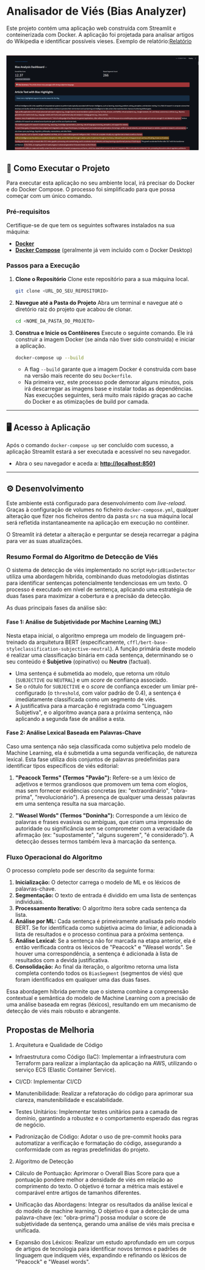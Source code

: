 # Analisador de Viés (Bias Analyzer)

Este projeto contém uma aplicação web construída com Streamlit e conteinerizada com Docker. A aplicação foi projetada para analisar artigos do Wikipedia e identificar possíveis vieses.
Exemplo de relatório:[Relatório](<Bias_Report_Artificial intelligence.pdf>)

![alt text](img/image.png)
---

## 🚀 Como Executar o Projeto

Para executar esta aplicação no seu ambiente local, irá precisar do Docker e do Docker Compose. O processo foi simplificado para que possa começar com um único comando.



### Pré-requisitos

Certifique-se de que tem os seguintes softwares instalados na sua máquina:

* **[Docker](https://www.docker.com/get-started)**
* **[Docker Compose](https://docs.docker.com/compose/install/)** (geralmente já vem incluído com o Docker Desktop)

### Passos para a Execução

1.  **Clone o Repositório**
    Clone este repositório para a sua máquina local.
    ```bash
    git clone <URL_DO_SEU_REPOSITORIO>
    ```

2.  **Navegue até a Pasta do Projeto**
    Abra um terminal e navegue até o diretório raiz do projeto que acabou de clonar.
    ```bash
    cd <NOME_DA_PASTA_DO_PROJETO>
    ```

3.  **Construa e Inicie os Contêineres**
    Execute o seguinte comando. Ele irá construir a imagem Docker (se ainda não tiver sido construída) e iniciar a aplicação.
    ```bash
    docker-compose up --build
    ```
    * A flag `--build` garante que a imagem Docker é construída com base na versão mais recente do seu `Dockerfile`.
    * Na primeira vez, este processo pode demorar alguns minutos, pois irá descarregar as imagens base e instalar todas as dependências. Nas execuções seguintes, será muito mais rápido graças ao cache do Docker e as otimizações de build por camada.

---

## 🖥️ Acesso à Aplicação

Após o comando `docker-compose up` ser concluído com sucesso, a aplicação Streamlit estará a ser executada e acessível no seu navegador.

* Abra o seu navegador e aceda a: **[http://localhost:8501](http://localhost:8501)**

---

## ⚙️ Desenvolvimento

Este ambiente está configurado para desenvolvimento com *live-reload*. Graças à configuração de volumes no ficheiro `docker-compose.yml`, qualquer alteração que fizer nos ficheiros dentro da pasta `src` na sua máquina local será refletida instantaneamente na aplicação em execução no contêiner.

O Streamlit irá detetar a alteração e perguntar se deseja recarregar a página para ver as suas atualizações.




### **Resumo Formal do Algoritmo de Detecção de Viés**

O sistema de detecção de viés implementado no script `HybridBiasDetector` utiliza uma abordagem híbrida, combinando duas metodologias distintas para identificar sentenças potencialmente tendenciosas em um texto. O processo é executado em nível de sentença, aplicando uma estratégia de duas fases para maximizar a cobertura e a precisão da detecção.

As duas principais fases da análise são:

#### **Fase 1: Análise de Subjetividade por Machine Learning (ML)**

Nesta etapa inicial, o algoritmo emprega um modelo de linguagem pré-treinado da arquitetura BERT (especificamente, `cffl/bert-base-styleclassification-subjective-neutral`). A função primária deste modelo é realizar uma classificação binária em cada sentença, determinando se o seu conteúdo é **Subjetivo** (opinativo) ou **Neutro** (factual).

* Uma sentença é submetida ao modelo, que retorna um rótulo (`SUBJECTIVE` ou `NEUTRAL`) e um *score* de confiança associado.
* Se o rótulo for `SUBJECTIVE` e o *score* de confiança exceder um limiar pré-configurado (o `threshold`, com valor padrão de 0.4), a sentença é imediatamente classificada como um segmento de viés.
* A justificativa para a marcação é registrada como "Linguagem Subjetiva", e o algoritmo avança para a próxima sentença, não aplicando a segunda fase de análise a esta.

#### **Fase 2: Análise Lexical Baseada em Palavras-Chave**

Caso uma sentença não seja classificada como subjetiva pelo modelo de Machine Learning, ela é submetida a uma segunda verificação, de natureza lexical. Esta fase utiliza dois conjuntos de palavras predefinidas para identificar tipos específicos de viés editorial:

1.  **"Peacock Terms" (Termos "Pavão"):** Refere-se a um léxico de adjetivos e termos grandiosos que promovem um tema com elogios, mas sem fornecer evidências concretas (ex: "extraordinário", "obra-prima", "revolucionário"). A presença de qualquer uma dessas palavras em uma sentença resulta na sua marcação.

2.  **"Weasel Words" (Termos "Doninha"):** Corresponde a um léxico de palavras e frases evasivas ou ambíguas, que criam uma impressão de autoridade ou significância sem se comprometer com a veracidade da afirmação (ex: "supostamente", "alguns sugerem", "é considerado"). A detecção desses termos também leva à marcação da sentença.

### **Fluxo Operacional do Algoritmo**

O processo completo pode ser descrito da seguinte forma:

1.  **Inicialização:** O detector carrega o modelo de ML e os léxicos de palavras-chave.
2.  **Segmentação:** O texto de entrada é dividido em uma lista de sentenças individuais.
3.  **Processamento Iterativo:** O algoritmo itera sobre cada sentença da lista.
4.  **Análise por ML:** Cada sentença é primeiramente analisada pelo modelo BERT. Se for identificada como subjetiva acima do limiar, é adicionada à lista de resultados e o processo continua para a próxima sentença.
5.  **Análise Lexical:** Se a sentença não for marcada na etapa anterior, ela é então verificada contra os léxicos de "Peacock" e "Weasel words". Se houver uma correspondência, a sentença é adicionada à lista de resultados com a devida justificativa.
6.  **Consolidação:** Ao final da iteração, o algoritmo retorna uma lista completa contendo todos os `BiasSegment` (segmentos de viés) que foram identificados em qualquer uma das duas fases.

Essa abordagem híbrida permite que o sistema combine a compreensão contextual e semântica do modelo de Machine Learning com a precisão de uma análise baseada em regras (léxicos), resultando em um mecanismo de detecção de viés mais robusto e abrangente.

## Propostas de Melhoria
1. Arquitetura e Qualidade de Código
 - Infraestrutura como Código (IaC): Implementar a infraestrutura com Terraform para realizar a implantação da aplicação na AWS, utilizando o serviço ECS (Elastic Container Service).

 - CI/CD: Implementar CI/CD 

 - Manutenibilidade: Realizar a refatoração do código para aprimorar sua clareza, manutenibilidade e escalabilidade.

 - Testes Unitários: Implementar testes unitários para a camada de domínio, garantindo a robustez e o comportamento esperado das regras de negócio.

 - Padronização de Código: Adotar o uso de pre-commit hooks para automatizar a verificação e formatação do código, assegurando a conformidade com as regras predefinidas do projeto.

2. Algoritmo de Detecção
 - Cálculo de Pontuação: Aprimorar o Overall Bias Score para que a pontuação pondere melhor a densidade de viés em relação ao comprimento do texto. O objetivo é tornar a métrica mais estável e comparável entre artigos de tamanhos diferentes.

 - Unificação das Abordagens: Integrar os resultados da análise lexical e do modelo de machine learning. O objetivo é que a detecção de uma palavra-chave (ex: "obra-prima") possa modular o score de subjetividade da sentença, gerando uma análise de viés mais precisa e unificada.

 - Expansão dos Léxicos: Realizar um estudo aprofundado em um corpus de artigos de tecnologia para identificar novos termos e padrões de linguagem que indiquem viés, expandindo e refinando os léxicos de "Peacock" e "Weasel words".
